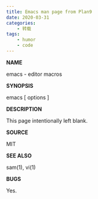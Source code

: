 ```yaml
---
title: Emacs man page from Plan9
date: 2020-03-31
categories:
    - 转载
tags:
    - humor
    - code
---
```


**NAME**

emacs - editor macros

**SYNOPSIS**

emacs [ options ]

**DESCRIPTION**

This page intentionally left blank.

**SOURCE**

MIT

**SEE ALSO**

sam(1), vi(1)

**BUGS**

Yes.
